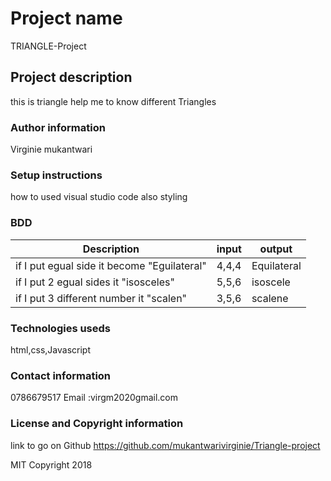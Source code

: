 #  Project name
TRIANGLE-Project
## Project description
this is triangle help me to know different Triangles

### Author information
Virginie mukantwari
### Setup instructions 
how  to used visual studio code also styling
### BDD
| Description                                 | input | output      |
|---------------------------------------------|-------|-------------|
| if I put egual side it become "Eguilateral" | 4,4,4 | Equilateral |
| if I put 2 egual sides it "isosceles"       | 5,5,6 | isoscele    |
| if I put 3 different number it "scalen"     | 3,5,6 | scalene     |
### Technologies useds
html,css,Javascript
### Contact information
0786679517
Email :virgm2020gmail.com
### License and Copyright information
link to go on Github
https://github.com/mukantwarivirginie/Triangle-project

 MIT Copyright 2018
